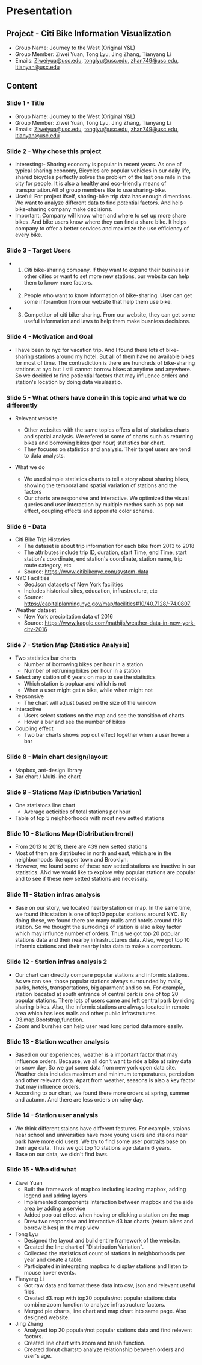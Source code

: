 # Presentation

## Project - Citi Bike Information Visualization

- Group Name: Journey to the West (Original Y&L)
- Group Member: Ziwei Yuan, Tong Lyu, Jing Zhang, Tianyang Li
- Emails: Ziweiyua@usc.edu, tonglyu@usc.edu, zhan749@usc.edu, ltianyan@usc.edu

## Content

### Slide 1 - Title
- Group Name: Journey to the West (Original Y&L)
- Group Member: Ziwei Yuan, Tong Lyu, Jing Zhang, Tianyang Li
- Emails: Ziweiyua@usc.edu, tonglyu@usc.edu, zhan749@usc.edu, ltianyan@usc.edu

### Slide 2 - Why chose this project

- Interesting:- Sharing economy is popular in recent years. As one of typical sharing economy, Bicycles are popular vehicles in our daily life, shared bicycles perfectly solves the problem of the last one mile in the city for people. It is also a healthy and eco-friendly means of transportation.All of group members like to use sharing-bike.
- Useful: For project ifself, sharing-bike trip data has enough dimentions. We want to analyze different data to find potential factors. And help bike-sharing company make decisions.
- Important: Company will know when and where to set up more share bikes. And bike users know where they can find a share bike. It helps company to offer a better services and maximize the use efficiency of every bike.
### Slide 3 - Target Users

-  1. Citi bike-sharing company. If they want to expand their business in other cities or want to set more new stations, our website can help them to know more factors.
-  2. People who want to know information of bike-sharing. User can get some inforamtion from our website that help them use bike.
-  3. Competitor of citi bike-sharing. From our website, they can get some useful information and laws to help them make busniess decisions.

### Slide 4 - Motivation and Goal


- I have been to nyc for vacation trip. And I found there lots of bike-sharing stations around my hotel. But all of them have no available bikes for most of time. The contradiction is there are hundreds of bike-sharing stations at nyc but I still cannot borrow bikes at anytime and anywhere. So we decided to find  potiential factors that may influence orders and station's location by doing data visulazatio.



### Slide 5 - What others have done in this topic and what we do differently
- Relevant website
    - Other websites with the same topics offers a lot of statistics charts and spatial analysis. We refered to some of charts such as returning bikes and borrowing bikes (per hour) statistics bar chart.
    - They focuses on statistics and analysis. Their target users are tend to data analysts.

- What we do
    - We used simple statistics charts to tell a story about sharing bikes, showing the temporal and spatial variation of stations and the factors
    - Our charts are responsive and interactive. We optimized the visual queries and user interaction by multiple methos such as pop out effect, coupling effects and apporiate color scheme.

### Slide 6 - Data
- Citi Bike Trip Histories
    - The dataset is about trip information for each bike from 2013 to 2018
    - The attributes include trip ID, duration, start Time, end Time, start station's coordinate, end station's coordinate, station name, trip route category, etc
    - Source: https://www.citibikenyc.com/system-data
- NYC Facilities
    - GeoJson datasets of New York facilities
    - Includes historical sites, education, infrastructure, etc
    - Source: https://capitalplanning.nyc.gov/map/facilities#10/40.7128/-74.0807
- Weather dataset
    - New York precipitation data of 2016
    - Source: https://www.kaggle.com/mathijs/weather-data-in-new-york-city-2016

### Slide 7 - Station Map (Statistics Analysis)

- Two statistics bar charts
    - Number of borrowing bikes per hour in a station
    - Number of retruning bikes per hour in a station
- Select any station of 6 years on map to see the statistics
  - Which station is popluar and which is not
  - When a user might get a bike, while when might not
- Repsonsive
    - The chart will adjust based on the size of the window
- Interactive
    - Users select stations on the map and see the transition of charts
    - Hover a bar and see the number of bikes
- Coupling effect
    - Two bar charts shows pop out effect together when a user hover a bar

### Slide 8 - Main chart design/layout
- Mapbox, ant-design library
- Bar chart / Multi-line chart

### Slide 9 - Stations Map (Distribution Variation)
- One statistocs line chart
    - Average acticities of total stations per hour
- Table of top 5 neighborhoods with most new setted stations

### Slide 10 - Stations Map (Distribution trend)
- From 2013 to 2018, there are 439 new setted stations
- Most of them are distributed in north and east, which are in the neighborhoods like upper town and Brooklyn.
- However, we found some of these new setted stations are inactive in our statistics. ANd we would like to explore why popular stations are popular and to see if these new setted stations are necessary.

### Slide 11 - Station infras analysis

- Base on our story, we located nearby station on map. In the same time, we found this station is one of top10 popular  stations around NYC. By doing these, we found there are many malls amd hotels around this station. So we thought the surrodings of station is also a key factor which may influnce number of orders. Thus we got top 20 popular stations data and their nearby infrastructures data. Also, we got top 10 informix stations and their nearby infra data to make a comparison.

### Slide 12 - Station infras analysis 2
- Our chart can directly compare popular stations and informix stations. As we can see, those popular stations always surrounded by malls, parks, hotels, transportations, big aparment and so on. For example, station loacated at south entrance of central park is one of top 20 popular stations. There lots of users came and left central park by riding sharing-bikes. Also, the informix stations are always located in remote area which has less malls and other public infrastrutures.
- D3.map,Bootstrap,function.
- Zoom and burshes can help user read long period data more easily.


### Slide 13 - Station weather analysis

- Based on our experiences, weather is a important factor that may influence orders. Because, we all don't want to ride a  bike at rainy data or snow day. So we got some data from new york open data site. Weather data includes maximum and minimum temperatures, perciption and other relevant data. Apart from weather, seasons is also a key factor that may influence orders.
- According to our chart, we found there more orders at spring, summer and autumn. And there are less orders on rainy day.

### Slide 14 - Station user analysis

- We think different staions have different festures. For example, staions near school and universities have more young users and staions near park have more old users. We try to find some user portraits base on their age data. Thus we got top 10 stations age data in 6 years.
- Base on our data, we didn't find laws.

### Slide 15 - Who did what

- Ziwei Yuan
    - Built the framework of mapbox including loading mapbox, adding legend and adding layers
    - Implemented components Interaction between mapbox and the side area by adding a service
    - Added pop out effect when hoving or clicking a station on the map
    - Drew two responsive and interactive d3 bar charts (return bikes and borrow bikes) in the map view
- Tong Lyu
    - Designed the layout and build entire framework of the website.
    - Created the line chart of "Distribution Variation".
    - Collected the statistics of count of stations in neighborhoods per year and create a table.
    - Participated in integrating mapbox to display stations and listen to mouse hover events.
- Tianyang Li
    - Got raw data and format these data into csv, json and relevant useful files.
    - Created d3.map with top20 popular/not popular stations data combine zoom function to analyze infrastructure factors.
    - Merged pie charts, line chart and map chart into same page. Also designed website.
- Jing Zhang
    - Analyzed top 20 popular/not popular stations data and find relevent factors.
    - Created line chart with zoom and brush function.
    - Created donut chartsto analyze relationship between orders and user's  age.
